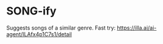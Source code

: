# SONG-ify
Suggests songs of a similar genre.
Fast try: https://illa.ai/ai-agent/ILAfx4p1C7s1/detail
